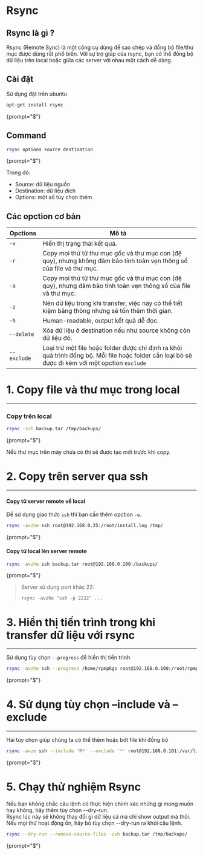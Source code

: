 # Rsync

Rsync là gì ?
-------------

Rsync (Remote Sync) là một công cụ dùng để sao chép và đồng bộ file/thư mục được dùng rất phổ biến. Với sự trợ giúp của
rsync, bạn có thể đồng bộ dữ liệu trên local hoặc giữa các server với nhau một cách dễ dàng.

Cài đặt
-------

Sử dụng đặt trên ubuntu

```Bash
apt-get install rsync
```

{prompt="$"}

Command
---------

```Bash
rsync options source destination
```

{prompt="$"}

Trong đó:

* Source: dữ liệu nguồn
* Destination: dữ liệu đích
* Options: một số tùy chọn thêm

Các opction cơ bản
------------------

| Opctions    | Mô tả                                                                                                                                            |
|-------------|--------------------------------------------------------------------------------------------------------------------------------------------------|
| `-v`        | Hiển thị trạng thái kết quả.                                                                                                                     |
| `-r`        | Copy mọi thứ từ thư mục gốc và thư mục con (đệ quy), nhưng không đảm bảo tính toàn vẹn thông số của file và thư mục.                             |
| `-a`        | Copy mọi thứ từ thư mục gốc và thư mục con (đệ quy), nhưng đảm bảo tính toàn vẹn thông số của file và thư mục.                                   |
| `-z`        | Nén dữ liệu trong khi transfer, việc này có thể tiết kiệm băng thông nhưng sẽ tốn thêm thời gian.                                                |
| `-h`        | Human-readable, output kết quả dễ đọc.                                                                                                           |
| `--delete`  | Xóa dữ liệu ở destination nếu như source không còn dữ liệu đó.                                                                                   |
| `--exclude` | Loại trừ một file hoặc folder được chỉ định ra khỏi quá trình đồng bộ. Mỗi file hoặc folder cần loại bỏ sẽ được đi kèm với một opction `exclude` |

# 1. Copy file và thư mục trong local
-------------------------------------

### Copy trên local

```Bash
rsync -zvh backup.tar /tmp/backups/
```

{prompt="$"}

Nếu thư mục trên máy chưa có thì sẽ được tạo mới trước khi copy.

# 2. Copy trên server qua ssh
-----------------------------

#### Copy từ server remote về local

Để sử dụng giao thức `ssh` thì bạn cần thêm opction `-e`.

```Bash
rsync -avzhe ssh root@192.168.0.35:/root/install.log /tmp/
```

{prompt="$"}

#### Copy từ local lên server remote

```Bash
rsync -avzhe ssh backup.tar root@192.168.0.100:/backups/
```

{prompt="$"}

> Server sử dụng port khác 22:
>
> ```rsync -avzhe "ssh -p 2222" ...```

# 3. Hiển thị tiến trình trong khi transfer dữ liệu với rsync
-------------------------------------------------------------

Sử dụng tùy chọn `--progress` để hiển thị tiến trình

```Bash
rsync -avzhe ssh --progress /home/rpmpkgs root@192.168.0.100:/root/rpmpkgs
```

{prompt="$"}

# 4. Sử dụng tùy chọn –include và –exclude
------------------------------------------

Hai tùy chọn giúp chúng ta có thể thêm hoặc bớt file khi đồng bộ

```Bash
rsync -avze ssh --include 'R*' --exclude '*' root@192.168.0.101:/var/lib/rpm/ /root/rpm
```

{prompt="$"}

# 5. Chạy thử nghiệm Rsync

Nếu bạn không chắc câu lệnh có thực hiện chính xác những gì mong muốn hay không, hãy thêm tùy chọn --dry-run.  
Rsync lúc này sẽ không thay đổi gì dữ liệu cả mà chỉ show output mà thôi. Nếu mọi thứ hoạt động ổn, hãy bỏ tùy chọn
--dry-run ra khỏi câu lệnh.

```Bash
rsync --dry-run --remove-source-files -zvh backup.tar /tmp/backups/
```

{prompt="$"}
